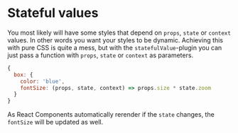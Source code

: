 # Stateful values

You most likely will have some styles that depend on `props`, `state` or `context` values. In other words you want your styles to be dynamic. Achieving this with pure CSS is quite a mess, but with the `statefulValue`-plugin you can just pass a function with `props`, `state` or `context` as parameters.

```javascript
{
  box: {
    color: 'blue',
    fontSize: (props, state, context) => props.size * state.zoom
  }
}
```

As React Components automatically rerender if the `state` changes, the `fontSize` will be updated as well.
